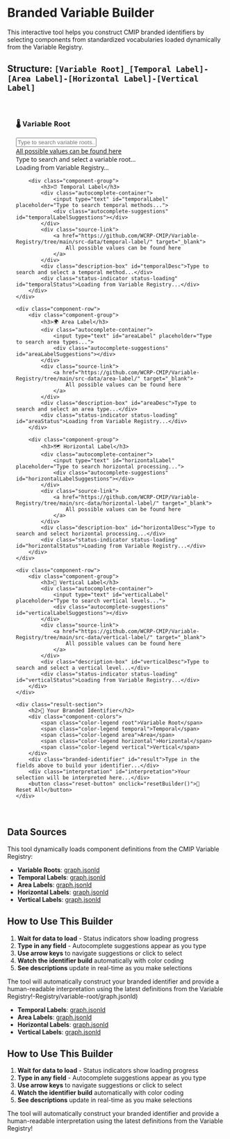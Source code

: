 # Branded Variable Builder

This interactive tool helps you construct CMIP branded identifiers by selecting components from standardized vocabularies loaded dynamically from the Variable Registry.

## Structure: `[Variable Root]_[Temporal Label]-[Area Label]-[Horizontal Label]-[Vertical Label]`

<div id="variable-builder">
<style>
.builder-container {
    max-width: 1200px;
    margin: 0 auto;
    padding: 20px;
    font-family: 'Segoe UI', Tahoma, Geneva, Verdana, sans-serif;
}

.component-row {
    display: flex;
    flex-wrap: wrap;
    gap: 20px;
    margin-bottom: 25px;
    align-items: flex-start;
}

.component-group {
    flex: 1;
    min-width: 280px;
    background: #f8f9fa;
    border-radius: 10px;
    padding: 20px;
    box-shadow: 0 4px 8px rgba(0,0,0,0.05);
    transition: transform 0.2s, box-shadow 0.2s;
}

.component-group:hover {
    transform: translateY(-2px);
    box-shadow: 0 6px 15px rgba(0,0,0,0.1);
}

.component-group h3 {
    margin: 0 0 15px 0;
    color: #2c3e50;
    font-size: 1.2em;
    display: flex;
    align-items: center;
    gap: 8px;
}

input[type="text"] {
    width: 100%;
    padding: 12px;
    border: 2px solid #e9ecef;
    border-radius: 8px;
    font-size: 14px;
    background: white;
    transition: all 0.3s;
}

input[type="text"]:focus {
    outline: none;
    border-color: #667eea;
    box-shadow: 0 0 10px rgba(102,126,234,0.2);
}

input[type="text"]:hover {
    border-color: #ced4da;
}

.autocomplete-container {
    position: relative;
}

.autocomplete-suggestions {
    position: absolute;
    top: 100%;
    left: 0;
    right: 0;
    background: white;
    border: 2px solid #667eea;
    border-top: none;
    border-radius: 0 0 8px 8px;
    max-height: 200px;
    overflow-y: auto;
    z-index: 1000;
    display: none;
    box-shadow: 0 4px 8px rgba(0,0,0,0.1);
}

.autocomplete-suggestion {
    padding: 10px 12px;
    cursor: pointer;
    border-bottom: 1px solid #f0f0f0;
    transition: background 0.2s;
}

.autocomplete-suggestion:hover,
.autocomplete-suggestion.highlighted {
    background: #f0f8ff;
}

.autocomplete-suggestion:last-child {
    border-bottom: none;
}

.autocomplete-suggestion strong {
    color: #667eea;
}

.source-link {
    font-size: 11px;
    margin-top: 8px;
    text-align: center;
}

.source-link a {
    color: #667eea;
    text-decoration: none;
    font-weight: 500;
}

.source-link a:hover {
    text-decoration: underline;
}

.description-box {
    margin-top: 12px;
    padding: 12px;
    background: white;
    border-radius: 6px;
    min-height: 70px;
    font-size: 13px;
    color: #6c757d;
    border-left: 4px solid #e9ecef;
    transition: all 0.3s;
    line-height: 1.4;
}

.description-box.filled {
    border-left-color: #28a745;
    color: #495057;
    background: #f8fff9;
}

.result-section {
    margin-top: 40px;
    padding: 30px;
    background: linear-gradient(135deg, #667eea 0%, #764ba2 100%);
    border-radius: 12px;
    color: white;
    text-align: center;
}

.result-section h2 {
    font-size: 1.8em;
    margin-bottom: 20px;
}

.branded-identifier {
    font-size: 28px;
    font-weight: bold;
    margin: 20px 0;
    padding: 20px;
    background: rgba(255,255,255,0.15);
    border-radius: 8px;
    font-family: 'Courier New', monospace;
    letter-spacing: 1px;
    border: 2px solid rgba(255,255,255,0.2);
    transition: all 0.3s;
}

.interpretation {
    font-size: 16px;
    font-style: italic;
    margin: 20px 0;
    line-height: 1.5;
    max-width: 800px;
    margin-left: auto;
    margin-right: auto;
}

.component-colors {
    display: flex;
    flex-wrap: wrap;
    gap: 12px;
    margin: 20px 0;
    justify-content: center;
}

.color-legend {
    padding: 8px 16px;
    border-radius: 20px;
    font-size: 13px;
    font-weight: 600;
    transition: transform 0.2s;
}

.root { background: #e1f5fe; color: #01579b; }
.temporal { background: #f3e5f5; color: #4a148c; }
.area { background: #e8f5e8; color: #1b5e20; }
.horizontal { background: #fff3e0; color: #e65100; }
.vertical { background: #fce4ec; color: #880e4f; }

.reset-button {
    margin-top: 20px;
    padding: 12px 24px;
    background: rgba(255,255,255,0.2);
    color: white;
    border: 2px solid rgba(255,255,255,0.3);
    border-radius: 25px;
    cursor: pointer;
    font-size: 14px;
    font-weight: 600;
    transition: all 0.3s;
    text-transform: uppercase;
    letter-spacing: 0.5px;
}

.reset-button:hover {
    background: rgba(255,255,255,0.3);
    border-color: rgba(255,255,255,0.5);
    transform: translateY(-1px);
}

.status-indicator {
    font-size: 12px;
    padding: 5px 10px;
    border-radius: 15px;
    margin-top: 10px;
    font-weight: bold;
    text-align: center;
}

.status-loading {
    background: #e3f2fd;
    color: #1976d2;
}

.status-loaded {
    background: #e8f5e8;
    color: #1b5e20;
}

.status-error {
    background: #ffebee;
    color: #c62828;
}
</style>

<div class="builder-container">
    <div class="component-row">
        <div class="component-group">
            <h3>🌡️ Variable Root</h3>
            <div class="autocomplete-container">
                <input type="text" id="variableRoot" placeholder="Type to search variable roots...">
                <div class="autocomplete-suggestions" id="variableRootSuggestions"></div>
            </div>
            <div class="source-link">
                <a href="https://github.com/WCRP-CMIP/Variable-Registry/tree/main/src-data/variable-root/" target="_blank">
                    All possible values can be found here
                </a>
            </div>
            <div class="description-box" id="rootDesc">Type to search and select a variable root...</div>
            <div class="status-indicator status-loading" id="rootStatus">Loading from Variable Registry...</div>
        </div>

        <div class="component-group">
            <h3>⏰ Temporal Label</h3>
            <div class="autocomplete-container">
                <input type="text" id="temporalLabel" placeholder="Type to search temporal methods...">
                <div class="autocomplete-suggestions" id="temporalLabelSuggestions"></div>
            </div>
            <div class="source-link">
                <a href="https://github.com/WCRP-CMIP/Variable-Registry/tree/main/src-data/temporal-label/" target="_blank">
                    All possible values can be found here
                </a>
            </div>
            <div class="description-box" id="temporalDesc">Type to search and select a temporal method...</div>
            <div class="status-indicator status-loading" id="temporalStatus">Loading from Variable Registry...</div>
        </div>
    </div>

    <div class="component-row">
        <div class="component-group">
            <h3>🌍 Area Label</h3>
            <div class="autocomplete-container">
                <input type="text" id="areaLabel" placeholder="Type to search area types...">
                <div class="autocomplete-suggestions" id="areaLabelSuggestions"></div>
            </div>
            <div class="source-link">
                <a href="https://github.com/WCRP-CMIP/Variable-Registry/tree/main/src-data/area-label/" target="_blank">
                    All possible values can be found here
                </a>
            </div>
            <div class="description-box" id="areaDesc">Type to search and select an area type...</div>
            <div class="status-indicator status-loading" id="areaStatus">Loading from Variable Registry...</div>
        </div>

        <div class="component-group">
            <h3>🗺️ Horizontal Label</h3>
            <div class="autocomplete-container">
                <input type="text" id="horizontalLabel" placeholder="Type to search horizontal processing...">
                <div class="autocomplete-suggestions" id="horizontalLabelSuggestions"></div>
            </div>
            <div class="source-link">
                <a href="https://github.com/WCRP-CMIP/Variable-Registry/tree/main/src-data/horizontal-label/" target="_blank">
                    All possible values can be found here
                </a>
            </div>
            <div class="description-box" id="horizontalDesc">Type to search and select horizontal processing...</div>
            <div class="status-indicator status-loading" id="horizontalStatus">Loading from Variable Registry...</div>
        </div>
    </div>

    <div class="component-row">
        <div class="component-group">
            <h3>📏 Vertical Label</h3>
            <div class="autocomplete-container">
                <input type="text" id="verticalLabel" placeholder="Type to search vertical levels...">
                <div class="autocomplete-suggestions" id="verticalLabelSuggestions"></div>
            </div>
            <div class="source-link">
                <a href="https://github.com/WCRP-CMIP/Variable-Registry/tree/main/src-data/vertical-label/" target="_blank">
                    All possible values can be found here
                </a>
            </div>
            <div class="description-box" id="verticalDesc">Type to search and select a vertical level...</div>
            <div class="status-indicator status-loading" id="verticalStatus">Loading from Variable Registry...</div>
        </div>
    </div>

    <div class="result-section">
        <h2>🎯 Your Branded Identifier</h2>
        <div class="component-colors">
            <span class="color-legend root">Variable Root</span>
            <span class="color-legend temporal">Temporal</span>
            <span class="color-legend area">Area</span>
            <span class="color-legend horizontal">Horizontal</span>
            <span class="color-legend vertical">Vertical</span>
        </div>
        <div class="branded-identifier" id="result">Type in the fields above to build your identifier...</div>
        <div class="interpretation" id="interpretation">Your selection will be interpreted here...</div>
        <button class="reset-button" onclick="resetBuilder()">🔄 Reset All</button>
    </div>
</div>

<script>
const selectors = {
    variableRoot: document.getElementById('variableRoot'),
    temporalLabel: document.getElementById('temporalLabel'),
    areaLabel: document.getElementById('areaLabel'),
    horizontalLabel: document.getElementById('horizontalLabel'),
    verticalLabel: document.getElementById('verticalLabel')
};

const suggestions = {
    variableRoot: document.getElementById('variableRootSuggestions'),
    temporalLabel: document.getElementById('temporalLabelSuggestions'),
    areaLabel: document.getElementById('areaLabelSuggestions'),
    horizontalLabel: document.getElementById('horizontalLabelSuggestions'),
    verticalLabel: document.getElementById('verticalLabelSuggestions')
};

const descriptions = {
    variableRoot: document.getElementById('rootDesc'),
    temporalLabel: document.getElementById('temporalDesc'),
    areaLabel: document.getElementById('areaDesc'),
    horizontalLabel: document.getElementById('horizontalDesc'),
    verticalLabel: document.getElementById('verticalDesc')
};

const statusElements = {
    variableRoot: document.getElementById('rootStatus'),
    temporalLabel: document.getElementById('temporalStatus'),
    areaLabel: document.getElementById('areaStatus'),
    horizontalLabel: document.getElementById('horizontalStatus'),
    verticalLabel: document.getElementById('verticalStatus')
};

const resultElement = document.getElementById('result');
const interpretationElement = document.getElementById('interpretation');

// Store loaded data for autocomplete
let componentData = {};

// API endpoints for component data
const dataEndpoints = {
    variableRoot: 'https://wcrp-cmip.github.io/Variable-Registry/variable-root/graph.jsonld',
    temporalLabel: 'https://wcrp-cmip.github.io/Variable-Registry/temporal-label/graph.jsonld',
    areaLabel: 'https://wcrp-cmip.github.io/Variable-Registry/area-label/graph.jsonld',
    horizontalLabel: 'https://wcrp-cmip.github.io/Variable-Registry/horizontal-label/graph.jsonld',
    verticalLabel: 'https://wcrp-cmip.github.io/Variable-Registry/vertical-label/graph.jsonld'
};

// Load data from endpoints
async function loadComponentData() {
console.log('Starting to load component data...');

// Load all data in parallel
const promises = Object.entries(dataEndpoints).map(async ([component, url]) => {
const statusEl = statusElements[component];
try {
console.log(`[${component}] Loading from:`, url);
statusEl.textContent = 'Loading from Variable Registry...';
statusEl.className = 'status-indicator status-loading';

const response = await fetch(url);
console.log(`[${component}] Response status:`, response.status);

if (!response.ok) {
throw new Error(`HTTP ${response.status}: ${response.statusText}`);
}
const data = await response.json();
console.log(`[${component}] Raw data:`, data);
console.log(`[${component}] Data keys:`, Object.keys(data));

// Handle different possible JSON-LD structures
let items = [];
if (data['@graph']) {
    console.log(`[${component}] Found @graph with ${data['@graph'].length} items`);
    items = data['@graph'];
} else if (Array.isArray(data)) {
    console.log(`[${component}] Data is array with ${data.length} items`);
    items = data;
} else if (data.items) {
        console.log(`[${component}] Found items property with ${data.items.length} items`);
    items = data.items;
} else {
    console.log(`[${component}] Checking for direct component data...`);
    // Check if it's the older JSON format with component name as key
        const componentKey = component.replace('Label', '-label');
            if (data[componentKey]) {
                            console.log(`[${component}] Found component key: ${componentKey}`);
                items = Object.entries(data[componentKey]).map(([key, value]) => ({
                    '@id': key,
                    'rdfs:label': value['ui-label'] || value.description || key,
                    'rdfs:comment': value.description || value['ui-label'] || key
                }));
        }
}

console.log(`[${component}] Items found:`, items.length);
console.log(`[${component}] Sample items:`, items.slice(0, 3));

if (items.length > 0) {
    const validItems = items.filter(item => 
        (item['@id'] || item.id) && (item['rdfs:label'] || item.label || item['ui-label'])
    );

console.log(`[${component}] Valid items: ${validItems.length}`);

componentData[component] = validItems.map(item => ({
        id: item['@id'] || item.id,
        label: item['rdfs:label'] || item.label || item['ui-label'],
        description: item['rdfs:comment'] || item.description || item['rdfs:label'] || item.label,
            searchText: `${item['@id'] || item.id} ${item['rdfs:label'] || item.label || item['ui-label']}`.toLowerCase()
    }));
    
    statusEl.textContent = `Loaded ${validItems.length} items`;
    statusEl.className = 'status-indicator status-loaded';
    } else {
            throw new Error('No valid items found');
        }
        
            return { component, data, success: true };
                } catch (error) {
                    console.error(`[${component}] Failed to load data:`, error);
                    statusEl.textContent = 'Failed to load - using fallback';
                    statusEl.className = 'status-indicator status-error';
                    componentData[component] = getFallbackData(component);
                    return { component, data: null, success: false };
                }
            });

            const results = await Promise.all(promises);
            console.log('All API calls completed:', results);
            console.log('Final componentData structure:', Object.keys(componentData));
        }

function getFallbackData(component) {
    const fallbackOptions = {
        variableRoot: [
            { id: 'tas', label: 'Air Temperature', description: 'Near-surface air temperature' },
            { id: 'tos', label: 'Sea Surface Temperature', description: 'Sea surface temperature' },
            { id: 'pr', label: 'Precipitation', description: 'Precipitation flux' },
            { id: 'huss', label: 'Specific Humidity', description: 'Specific humidity at surface' }
        ],
        temporalLabel: [
            { id: 'tavg', label: 'Mean', description: 'Mean over time' },
            { id: 'tclm', label: 'Annual Climatology', description: 'Annual cycle climatology' },
            { id: 'tpt', label: 'Point in Time', description: 'Point in time' }
        ],
        areaLabel: [
            { id: 'air', label: 'Air', description: 'Over air region' },
            { id: 'sea', label: 'Sea', description: 'Over sea region' },
            { id: 'lnd', label: 'Land', description: 'Over land region' },
            { id: 'u', label: 'Unmasked', description: 'Unmasked (no area restriction)' }
        ],
        horizontalLabel: [
            { id: 'hxy', label: 'Gridded', description: 'Gridded horizontal data' },
            { id: 'hm', label: 'Horizontal Mean', description: 'Horizontal mean' },
            { id: 'hy', label: 'Zonal Mean', description: 'Zonal mean' }
        ],
        verticalLabel: [
            { id: 'u', label: 'Unspecified', description: 'Unspecified vertical dimension' },
            { id: 'h2m', label: '2m Height', description: 'At 2 meter height' },
            { id: 'd0m', label: 'Surface', description: 'At surface level' }
        ]
    };

    return (fallbackOptions[component] || []).map(opt => ({
        id: opt.id,
        label: opt.label,
        description: opt.description,
        searchText: `${opt.id} ${opt.label}`.toLowerCase()
    }));
}

function setupAutocomplete(component, input, suggestionsDiv) {
console.log(`[${component}] Setting up autocomplete...`);
            console.log(`[${component}] Input element:`, input);
console.log(`[${component}] Suggestions div:`, suggestionsDiv);
console.log(`[${component}] Component data:`, componentData[component]);

let highlightedIndex = -1;

input.addEventListener('input', function() {
const query = input.value.toLowerCase().trim();
console.log(`[${component}] Input changed to:`, query);

// Check if current value matches exactly any component
const exactMatch = componentData[component]?.find(item => item.id === input.value);
if (exactMatch) {
    console.log(`[${component}] Exact match found:`, exactMatch);
    input.setAttribute('data-description', exactMatch.description);
} else {
input.removeAttribute('data-description');
}
                
updateDescription(component, input);

if (query.length === 0) {
                    suggestionsDiv.style.display = 'none';
    return;
}

const matches = componentData[component]?.filter(item => 
                    item.searchText.includes(query)
) || [];

console.log(`[${component}] Matches found:`, matches.length, matches);

if (matches.length === 0) {
suggestionsDiv.style.display = 'none';
return;
}

suggestionsDiv.innerHTML = '';
matches.slice(0, 10).forEach((item) => {
const div = document.createElement('div');
    div.className = 'autocomplete-suggestion';
                    div.innerHTML = `<strong>${item.id}</strong> - ${item.label}`;
    div.addEventListener('click', function() {
        console.log(`[${component}] Suggestion clicked:`, item.id);
            input.value = item.id;
                        input.setAttribute('data-description', item.description);
            suggestionsDiv.style.display = 'none';
        updateDescription(component, input);
    });
    suggestionsDiv.appendChild(div);
});

console.log(`[${component}] Showing suggestions div`);
suggestionsDiv.style.display = 'block';
highlightedIndex = -1;
});

input.addEventListener('keydown', function(e) {
const suggestionElements = suggestionsDiv.querySelectorAll('.autocomplete-suggestion');

if (e.key === 'ArrowDown') {
e.preventDefault();
    highlightedIndex = Math.min(highlightedIndex + 1, suggestionElements.length - 1);
updateHighlight(suggestionElements);
} else if (e.key === 'ArrowUp') {
    e.preventDefault();
        highlightedIndex = Math.max(highlightedIndex - 1, -1);
                    updateHighlight(suggestionElements);
    } else if (e.key === 'Enter') {
    e.preventDefault();
if (highlightedIndex >= 0 && suggestionElements[highlightedIndex]) {
        suggestionElements[highlightedIndex].click();
        }
                } else if (e.key === 'Escape') {
        suggestionsDiv.style.display = 'none';
    highlightedIndex = -1;
}
});

input.addEventListener('blur', function() {
setTimeout(function() {
    suggestionsDiv.style.display = 'none';
    }, 200);
    });

            function updateHighlight(suggestionElements) {
                suggestionElements.forEach((sugg, index) => {
                    if (index === highlightedIndex) {
                        sugg.classList.add('highlighted');
                    } else {
                        sugg.classList.remove('highlighted');
                    }
                });
            }
            
            console.log(`[${component}] Autocomplete setup complete`);
        }

function updateDescription(component, input) {
    const description = input.getAttribute('data-description');
    const descBox = descriptions[component];
    
    if (description && input.value !== '') {
        descBox.textContent = description;
        descBox.classList.add('filled');
    } else {
        const defaultText = {
            variableRoot: 'Type to search and select a variable root...',
            temporalLabel: 'Type to search and select a temporal method...',
            areaLabel: 'Type to search and select an area type...',
            horizontalLabel: 'Type to search and select horizontal processing...',
            verticalLabel: 'Type to search and select a vertical level...'
        };
        descBox.textContent = defaultText[component];
        descBox.classList.remove('filled');
    }
    updateResult();
}

function updateResult() {
    const values = {
        root: selectors.variableRoot.value,
        temporal: selectors.temporalLabel.value,
        area: selectors.areaLabel.value,
        horizontal: selectors.horizontalLabel.value,
        vertical: selectors.verticalLabel.value
    };

    // Build the identifier
    let identifier = '';
    let interpretation = '';
    
    if (values.root) {
        identifier = values.root;
        interpretation = selectors.variableRoot.getAttribute('data-description') || values.root;
    }

    if (values.temporal) {
        identifier += '_' + values.temporal;
        const tempDesc = selectors.temporalLabel.getAttribute('data-description') || values.temporal;
        interpretation += ', ' + tempDesc.toLowerCase();
    }

    if (values.area) {
        identifier += '-' + values.area;
        const areaDesc = selectors.areaLabel.getAttribute('data-description') || values.area;
        interpretation += ', ' + areaDesc.toLowerCase();
    }

    if (values.horizontal) {
        identifier += '-' + values.horizontal;
        const horizDesc = selectors.horizontalLabel.getAttribute('data-description') || values.horizontal;
        interpretation += ', ' + horizDesc.toLowerCase();
    }

    if (values.vertical) {
        identifier += '-' + values.vertical;
        const vertDesc = selectors.verticalLabel.getAttribute('data-description') || values.vertical;
        interpretation += ', ' + vertDesc.toLowerCase();
    }

    // Update display
    if (identifier) {
        interpretationElement.textContent = interpretation;
        
        // Color-code the identifier
        let coloredIdentifier = `<span class="root">${values.root}</span>`;
        if (values.temporal) coloredIdentifier += `_<span class="temporal">${values.temporal}</span>`;
        if (values.area) coloredIdentifier += `-<span class="area">${values.area}</span>`;
        if (values.horizontal) coloredIdentifier += `-<span class="horizontal">${values.horizontal}</span>`;
        if (values.vertical) coloredIdentifier += `-<span class="vertical">${values.vertical}</span>`;
        
        resultElement.innerHTML = coloredIdentifier;
    } else {
        resultElement.textContent = 'Type in the fields above to build your identifier...';
        interpretationElement.textContent = 'Your selection will be interpreted here...';
    }
}

function resetBuilder() {
    Object.values(selectors).forEach(input => {
        input.value = '';
        input.removeAttribute('data-description');
        updateDescription(input.id, input);
    });
    Object.values(suggestions).forEach(div => {
        div.style.display = 'none';
    });
    updateResult();
}

// Initialize by loading data
console.log('Starting initialization...');

loadComponentData().then(() => {
console.log('Data loading complete. Setting up autocomplete...');
console.log('Available component data:', Object.keys(componentData));

    // Setup autocomplete for each component
            Object.entries(selectors).forEach(([component, input]) => {
                console.log(`Setting up ${component}:`, !!input, !!suggestions[component]);
                setupAutocomplete(component, input, suggestions[component]);
            });
            
            console.log('All autocomplete setup complete');
            updateResult();
        }).catch(error => {
            console.error('Initialization failed:', error);
        });
        
        // Add a test function to verify everything is working
        window.testAutocomplete = function() {
            console.log('=== AUTOCOMPLETE TEST ===');
            console.log('Selectors:', selectors);
            console.log('Suggestions:', suggestions);
            console.log('Component data:', componentData);
            
            // Test first input
            const firstInput = selectors.variableRoot;
            console.log('First input element:', firstInput);
            console.log('First input has event listeners:', firstInput._events || 'No _events property');
            
            // Simulate typing in first input
            if (firstInput) {
                console.log('Simulating input event...');
                firstInput.value = 'ta';
                firstInput.dispatchEvent(new Event('input', { bubbles: true }));
            }
            
            return 'Test complete - check console for details';
        };
        
        // Verify page rendered correctly
        setTimeout(() => {
            console.log('=== PAGE RENDER CHECK ===');
            console.log('All input elements found:', Object.keys(selectors).map(k => !!selectors[k]));
            console.log('All suggestion divs found:', Object.keys(suggestions).map(k => !!suggestions[k]));
            console.log('Status elements found:', Object.keys(statusElements).map(k => !!statusElements[k]));
            console.log('Result elements:', !!resultElement, !!interpretationElement);
            console.log('Page render check complete');
        }, 100);
</script>

</div>

## Data Sources

This tool dynamically loads component definitions from the CMIP Variable Registry:

- **Variable Roots**: [graph.jsonld](https://wcrp-cmip.github.io/Variable-Registry/variable-root/graph.jsonld)
- **Temporal Labels**: [graph.jsonld](https://wcrp-cmip.github.io/Variable-Registry/temporal-label/graph.jsonld)  
- **Area Labels**: [graph.jsonld](https://wcrp-cmip.github.io/Variable-Registry/area-label/graph.jsonld)
- **Horizontal Labels**: [graph.jsonld](https://wcrp-cmip.github.io/Variable-Registry/horizontal-label/graph.jsonld)
- **Vertical Labels**: [graph.jsonld](https://wcrp-cmip.github.io/Variable-Registry/vertical-label/graph.jsonld)

## How to Use This Builder

1. **Wait for data to load** - Status indicators show loading progress
2. **Type in any field** - Autocomplete suggestions appear as you type
3. **Use arrow keys** to navigate suggestions or click to select
4. **Watch the identifier build** automatically with color coding
5. **See descriptions** update in real-time as you make selections

The tool will automatically construct your branded identifier and provide a human-readable interpretation using the latest definitions from the Variable Registry!-Registry/variable-root/graph.jsonld)
- **Temporal Labels**: [graph.jsonld](https://wcrp-cmip.github.io/Variable-Registry/temporal-label/graph.jsonld)  
- **Area Labels**: [graph.jsonld](https://wcrp-cmip.github.io/Variable-Registry/area-label/graph.jsonld)
- **Horizontal Labels**: [graph.jsonld](https://wcrp-cmip.github.io/Variable-Registry/horizontal-label/graph.jsonld)
- **Vertical Labels**: [graph.jsonld](https://wcrp-cmip.github.io/Variable-Registry/vertical-label/graph.jsonld)

## How to Use This Builder

1. **Wait for data to load** - Status indicators show loading progress
2. **Type in any field** - Autocomplete suggestions appear as you type
3. **Use arrow keys** to navigate suggestions or click to select
4. **Watch the identifier build** automatically with color coding
5. **See descriptions** update in real-time as you make selections

The tool will automatically construct your branded identifier and provide a human-readable interpretation using the latest definitions from the Variable Registry!
